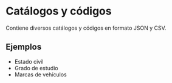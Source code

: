 # Catálogos y códigos
Contiene diversos catálogos y códigos en formato JSON y CSV.

## Ejemplos
- Estado civil
- Grado de estudio
- Marcas de vehículos
